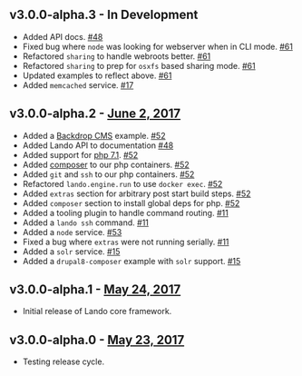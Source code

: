 v3.0.0-alpha.3 - In Development
-------------------------------

* Added API docs. [#48](https://github.com/thinktandem/horoscope/issues/48)
* Fixed bug where `node` was looking for webserver when in CLI mode. [#61](https://github.com/thinktandem/horoscope/issues/61)
* Refactored `sharing` to handle webroots better. [#61](https://github.com/thinktandem/horoscope/issues/61)
* Refactored `sharing` to prep for `osxfs` based sharing mode. [#61](https://github.com/thinktandem/horoscope/issues/61)
* Updated examples to reflect above. [#61](https://github.com/thinktandem/horoscope/issues/61)
* Added `memcached` service. [#17](https://github.com/thinktandem/horoscope/issues/17)

v3.0.0-alpha.2 - [June 2, 2017](https://github.com/kalabox/lando/releases/tag/v3.0.0-alpha.2)
-------------------------------

* Added a [Backdrop CMS](https://backdropcms.org/) example. [#52](https://github.com/thinktandem/horoscope/issues/52)
* Added Lando API to documentation [#48](https://github.com/kalabox/lando/issues/48)
* Added support for [php 7.1](http://php.net/). [#52](https://github.com/kalabox/lando/issues/52)
* Added [composer](https://getcomposer.org/) to our php containers. [#52](https://github.com/kalabox/lando/issues/52)
* Added `git` and `ssh` to our php containers. [#52](https://github.com/kalabox/lando/issues/52)
* Refactored `lando.engine.run` to use `docker exec`. [#52](https://github.com/kalabox/lando/issues/52)
* Added `extras` section for arbitrary post start build steps. [#52](https://github.com/kalabox/lando/issues/52)
* Added `composer` section to install global deps for php. [#52](https://github.com/kalabox/lando/issues/52)
* Added a tooling plugin to handle command routing. [#11](https://github.com/kalabox/lando/issues/11)
* Added a `lando ssh` command. [#11](https://github.com/kalabox/lando/issues/11)
* Added a `node` service. [#53](https://github.com/kalabox/lando/issues/53)
* Fixed a bug where `extras` were not running serially. [#11](https://github.com/kalabox/lando/issues/11)
* Added a `solr` service. [#15](https://github.com/kalabox/lando/issues/15)
* Added a `drupal8-composer` example with `solr` support. [#15](https://github.com/kalabox/lando/issues/15)

v3.0.0-alpha.1 - [May 24, 2017](https://github.com/kalabox/lando/releases/tag/v3.0.0-alpha.1)
-------------------------------

* Initial release of Lando core framework.

v3.0.0-alpha.0 - [May 23, 2017](https://github.com/kalabox/lando/releases/tag/v3.0.0-alpha.0)
-------------------------------

* Testing release cycle.
